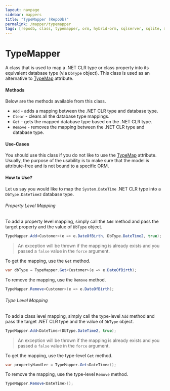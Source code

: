 ```yaml
---
layout: navpage
sidebar: mappers
title: "TypeMapper (RepoDb)"
permalink: /mapper/typemapper
tags: [repodb, class, typemapper, orm, hybrid-orm, sqlserver, sqlite, mysql, postgresql]
---
```


# TypeMapper

A class that is used to map a .NET CLR type or class property into its equivalent database type (via `DbType` object). This class is used as an alternative to [TypeMap](/attribute/typemap) attribute.

#### Methods

Below are the methods available from this class.

- `Add` - adds a mapping between the .NET CLR type and database type.
- `Clear` - clears all the database type mappings.
- `Get` - gets the mapped database type based on the .NET CLR type.
- `Remove` - removes the mapping between the .NET CLR type and database type.

#### Use-Cases

You should use this class if you do not like to use the [TypeMap](/attribute/typemap) attribute. Usually, the purpose of the usability is to make sure that the model is attribute-free and is not bound to a specific ORM.

#### How to Use?

Let us say you would like to map the `System.DateTime` .NET CLR type into a `DbType.DateTime2` database type.

###### Property Level Mapping

To add a property level mapping, simply call the `Add` method and pass the target property and the value of `DbType` object.

```csharp
TypeMapper.Add<Customer>(e => e.DateOfBirth, DbType.DateTime2, true);
```

> An exception will be thrown if the mapping is already exists and you passed a `false` value in the `force` argument.

To get the mapping, use the `Get` method.

```csharp
var dbType = TypeMapper.Get<Customer>(e => e.DateOfBirth);
```

To remove the mapping, use the `Remove` method.

```csharp
TypeMapper.Remove<Customer>(e => e.DateOfBirth);
```

###### Type Level Mapping

To add a class level mapping, simply call the type-level `Add` method and pass the target .NET CLR type and the value of `DbType` object.

```csharp
TypeMapper.Add<DateTime>(DbType.DateTime2, true);
```

> An exception will be thrown if the mapping is already exists and you passed a `false` value in the `force` argument.

To get the mapping, use the type-level `Get` method.

```csharp
var propertyHandler = TypeMapper.Get<DateTime>();
```

To remove the mapping, use the type-level `Remove` method.

```csharp
TypeMapper.Remove<DateTime>();
```